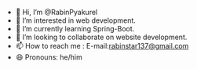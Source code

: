 - 👋 Hi, I’m @RabinPyakurel
- 👀 I’m interested in web development.
- 🌱 I’m currently learning Spring-Boot.
- 💞️ I’m looking to collaborate on website development.
- 📫 How to reach me : E-mail:rabinstar137@gmail.com                  
- 😄 Pronouns: he/him


<!---
RabinPyakurel/RabinPyakurel is a ✨ special ✨ repository because its `README.md` (this file) appears on your GitHub profile.
You can click the Preview link to take a look at your changes.
--->
